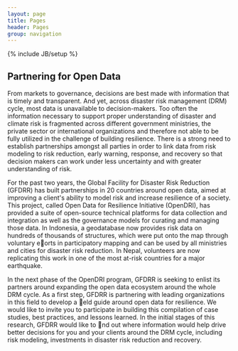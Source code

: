 ```yaml
---
layout: page
title: Pages 
header: Pages
group: navigation
---
```

{% include JB/setup %}

## Partnering for Open Data

From markets to governance, decisions are best made with information that is timely and transparent. And yet, across disaster risk management (DRM) cycle, most data is unavailable to decision-makers. Too often the information necessary to support proper understanding of disaster and climate risk is fragmented across different government ministries, the private sector or international organizations and therefore not able to be fully utilized in the challenge of building resilience. There is a strong need to establish partnerships amongst all parties in order to link data from risk modeling to risk reduction, early warning, response, and recovery so that decision makers can work under less uncertainty and with greater understanding of risk.

For the past two years, the Global Facility for Disaster Risk Reduction (GFDRR) has built partnerships in 20 countries around open data, aimed at improving a client's ability to model risk and increase resilience of a society. This project, called Open Data for Resilience Initiative (OpenDRI), has provided a suite of open-source technical platforms for data collection and integration as well as the governance models for curating and managing those data. In Indonesia, a geodatabase now provides risk data on hundreds of thousands of structures, which were put onto the map through voluntary eorts in participatory mapping and can be used by all ministries and cities for disaster risk reduction. In Nepal, volunteers are now replicating this work in one of the most at-risk countries for a major earthquake.

In the next phase of the OpenDRI program, GFDRR is seeking to enlist its partners around expanding the open data ecosystem around the whole DRM cycle. As a first step, GFDRR is partnering with leading organizations in this field to develop a eld guide around open data for resilience. We would like to invite you to participate in building this compilation of case studies, best practices, and lessons learned. In the initial stages of this research, GFDRR would like to nd out where information would help drive better decisions for you and your clients around the DRM cycle, including risk modeling, investments in disaster risk reduction and recovery.